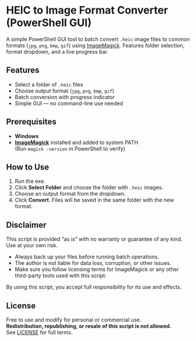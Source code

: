 # HEIC to Image Format Converter (PowerShell GUI)
A simple PowerShell GUI tool to batch convert `.heic` image files to common formats (`jpg`, `png`, `bmp`, `gif`) using [ImageMagick](https://imagemagick.org). Features folder selection, format dropdown, and a live progress bar.

## Features
- Select a folder of `.heic` files
- Choose output format (`jpg`, `png`, `bmp`, `gif`)
- Batch conversion with progress indicator
- Simple GUI — no command-line use needed

## Prerequisites
- **Windows**
- **[ImageMagick](https://imagemagick.org/script/download.php)** installed and added to system PATH  
  (Run `magick -version` in PowerShell to verify)

## How to Use
1. Run the exe.
2. Click **Select Folder** and choose the folder with `.heic` images.
3. Choose an output format from the dropdown.
4. Click **Convert**. Files will be saved in the same folder with the new format.

## Disclaimer
This script is provided “as is” with no warranty or guarantee of any kind.  
Use at your own risk.

- Always back up your files before running batch operations.
- The author is not liable for data loss, corruption, or other issues.
- Make sure you follow licensing terms for ImageMagick or any other third-party tools used with this script.

By using this script, you accept full responsibility for its use and effects.

## License
Free to use and modify for personal or commercial use.  
**Redistribution, republishing, or resale of this script is not allowed.**  
See [LICENSE](LICENSE) for full terms.
